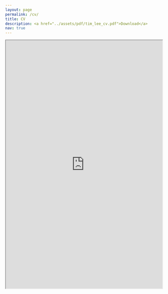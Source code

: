 ```yaml
---
layout: page
permalink: /cv/
title: CV
description: <a href="../assets/pdf/tim_lee_cv.pdf">Download</a>
nav: true
---
```


<iframe src="https://drive.google.com/file/d/1TClNvtz5Y-NdfNE7E6j0rIy4YqWw-HlH/preview" width="100%" height="800em"></iframe>
